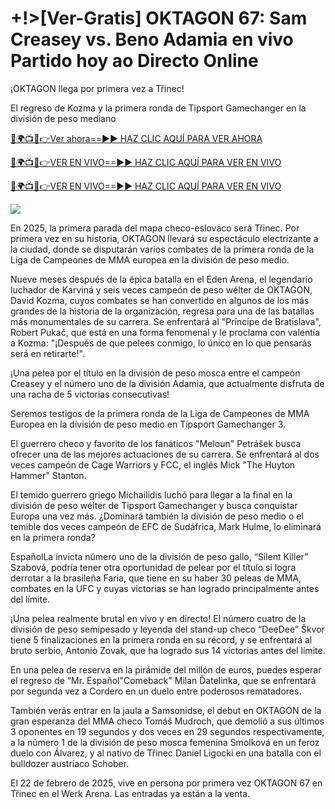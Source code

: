 # +!>[Ver-Gratis] OKTAGON 67: Sam Creasey vs. Beno Adamia en vivo Partido hoy ao Directo Online #

¡OKTAGON llega por primera vez a Třinec!

El regreso de Kozma y la primera ronda de Tipsport Gamechanger en la división de peso mediano

[🔴🌍📺📱👉Ver ahora==►► HAZ CLIC AQUÍ PARA VER AHORA](https://t.co/yZeIHMQq4S)

[🔴🌍📺📱👉VER EN VIVO==►► HAZ CLIC AQUÍ PARA VER EN VIVO](https://t.co/yZeIHMQq4S)

[🔴🌍📺📱👉VER EN VIVO==►► HAZ CLIC AQUÍ PARA VER EN VIVO](https://t.co/yZeIHMQq4S)

<a href="https://t.co/yZeIHMQq4S" rel="nofollow" data-target="animated-image.originalLink"><img src="https://camo.githubusercontent.com/1be82823e85778f8a57db5ea2a2e46822e8721e5be32dc31a466a7df3bb16d49/68747470733a2f2f636c6173736963616c7363686f6f6c6f6662616c6c65746c692e636f6d2f6e686b2f72676273727465672e676966" data-canonical-src="https://classicalschoolofballetli.com/nhk/rgbsrteg.gif" style="max-width: 100%; display: inline-block;" data-target="animated-image.originalImage"></a>

En 2025, la primera parada del mapa checo-eslovaco será Třinec. Por primera vez en su historia, OKTAGON llevará su espectáculo electrizante a la ciudad, donde se disputarán varios combates de la primera ronda de la Liga de Campeones de MMA europea en la división de peso medio.

Nueve meses después de la épica batalla en el Eden Arena, el legendario luchador de Karviná y seis veces campeón de peso wélter de OKTAGON, David Kozma, cuyos combates se han convertido en algunos de los más grandes de la historia de la organización, regresa para una de las batallas más monumentales de su carrera. Se enfrentará al "Príncipe de Bratislava", Robert Pukač, que está en una forma fenomenal y le proclama con valentía a Kozma: "¡Después de que pelees conmigo, lo único en lo que pensarás será en retirarte!".

¡Una pelea por el título en la división de peso mosca entre el campeón Creasey y el número uno de la división Adamia, que actualmente disfruta de una racha de 5 victorias consecutivas!

Seremos testigos de la primera ronda de la Liga de Campeones de MMA Europea en la división de peso medio en Tipsport Gamechanger 3.

El guerrero checo y favorito de los fanáticos "Meloun" Petrášek busca ofrecer una de las mejores actuaciones de su carrera. Se enfrentará al dos veces campeón de Cage Warriors y FCC, el inglés Mick "The Huyton Hammer" Stanton.

El temido guerrero griego Michailidis luchó para llegar a la final en la división de peso wélter de Tipsport Gamechanger y busca conquistar Europa una vez más. ¿Dominará también la división de peso medio o el temible dos veces campeón de EFC de Sudáfrica, Mark Hulme, lo eliminará en la primera ronda?

EspañolLa invicta número uno de la división de peso gallo, “Silent Killer” Szabová, podría tener otra oportunidad de pelear por el título si logra derrotar a la brasileña Faria, que tiene en su haber 30 peleas de MMA, combates en la UFC y cuyas victorias se han logrado principalmente antes del límite.

¡Una pelea realmente brutal en vivo y en directo! El número cuatro de la división de peso semipesado y leyenda del stand-up checo “DeeDee” Škvor tiene 5 finalizaciones en la primera ronda en su récord, y se enfrentará al bruto serbio, Antonio Zovak, que ha logrado sus 14 victorias antes del límite.

En una pelea de reserva en la pirámide del millón de euros, puedes esperar el regreso de “Mr. Español"Comeback" Milan Ďatelinka, que se enfrentará por segunda vez a Cordero en un duelo entre poderosos rematadores.

También verás entrar en la jaula a Samsonidse, el debut en OKTAGON de la gran esperanza del MMA checo Tomáš Mudroch, que demolió a sus últimos 3 oponentes en 19 segundos y dos veces en 29 segundos respectivamente, a la número 1 de la división de peso mosca femenina Smolková en un feroz duelo con Álvarez, y al nativo de Třinec Daniel Ligocki en una batalla con el bulldozer austríaco Schober.

El 22 de febrero de 2025, vive en persona por primera vez OKTAGON 67 en Třinec en el Werk Arena. Las entradas ya están a la venta.
